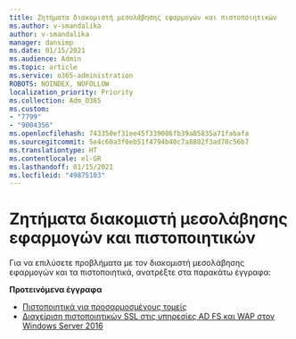 ```yaml
---
title: Ζητήματα διακομιστή μεσολάβησης εφαρμογών και πιστοποιητικών
ms.author: v-smandalika
author: v-smandalika
manager: dansimp
ms.date: 01/15/2021
ms.audience: Admin
ms.topic: article
ms.service: o365-administration
ROBOTS: NOINDEX, NOFOLLOW
localization_priority: Priority
ms.collection: Adm_O365
ms.custom:
- "7799"
- "9004356"
ms.openlocfilehash: 743350ef31ee45f339086fb39a05835a71fabafa
ms.sourcegitcommit: 5e4c60a3f0eb51f4794b40c7a8802f3ad70c56b7
ms.translationtype: HT
ms.contentlocale: el-GR
ms.lasthandoff: 01/15/2021
ms.locfileid: "49875103"
---
```

# <a name="application-proxy-and-certificate-issues"></a>Ζητήματα διακομιστή μεσολάβησης εφαρμογών και πιστοποιητικών

Για να επιλύσετε προβλήματα με τον διακομιστή μεσολάβησης εφαρμογών και τα πιστοποιητικά, ανατρέξτε στα παρακάτω έγγραφα:

**Προτεινόμενα έγγραφα**

- [Πιστοποιητικά για προσαρμοσμένους τομείς](https://docs.microsoft.com/azure/active-directory/manage-apps/application-proxy-configure-custom-domain#certificates-for-custom-domains)
- [Διαχείριση πιστοποιητικών SSL στις υπηρεσίες AD FS και WAP στον Windows Server 2016](https://docs.microsoft.com/windows-server/identity/ad-fs/operations/manage-ssl-certificates-ad-fs-wap)



